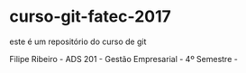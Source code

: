 # curso-git-fatec-2017

este é um repositório do curso de git

Filipe Ribeiro - ADS 201 - Gestão Empresarial - 4º Semestre - 
